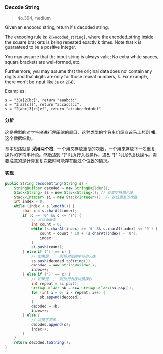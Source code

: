 ### Decode String

> No.394, medium

Given an encoded string, return it's decoded string.

The encoding rule is: `k[encoded_string]`, where the encoded_string inside the square brackets is being repeated exactly k times. Note that k is guaranteed to be a positive integer.

You may assume that the input string is always valid; No extra white spaces, square brackets are well-formed, etc.

Furthermore, you may assume that the original data does not contain any digits and that digits are only for those repeat numbers, k. For example, there won't be input like `3a` or `2[4]`.

Examples:

```
s = "3[a]2[bc]", return "aaabcbc".
s = "3[a2[c]]", return "accaccacc".
s = "2[abc]3[cd]ef", return "abcabccdcdcdef".
```

#### 分析

这是典型的对字符串进行解压缩的题目，这种类型的字符串组织应该马上想到 __栈__ 这个数据结构。

基本思路就是 __采用两个栈__，一个用来存放重复的次数，一个用来存放下一次重复操作的字符串片段。然后遇到 “[” 时执行入栈操作，遇到 “]” 时执行出栈操作。需要注意的是计算重复次数时可能存在超过个位数的情况。

#### 实现

```java
public String decodeString(String s) {
    StringBuilder decoded = new StringBuilder();
    Stack<String> ss = new Stack<String>(); // 存放字符串片段
    Stack<Integer> si = new Stack<Integer>(); // 存放重复的次数
    int index = 0;
    while (index < s.length()) {
        char c = s.charAt(index);
        if (c >= '0' && c <= '9') {
            // 当前为数字
            int count = 0;
            while (s.charAt(index) >= '0' && s.charAt(index) <= '9') {
                count = count * 10 + (s.charAt(index) - '0');
                index++;
            }
            si.push(count);
        } else if ('[' == c) {
            // 如果是 '[' 则将对应的字符串入栈
            ss.push(decoded.toString());
            decoded = new StringBuilder();
            index++;
        } else if (']' == c) {
            // 如果是 ']' 则执行出栈拼接操作
            int repeat = si.pop();
            StringBuilder sb = new StringBuilder(ss.pop());
            for (int i = 0; i < repeat; i++) {
                sb.append(decoded);
            }
            decoded = sb;
            index++;
        } else {
            // 拼接字符串
            decoded.append(c);
            index++;
        }
    }
    return decoded.toString();
}
```

